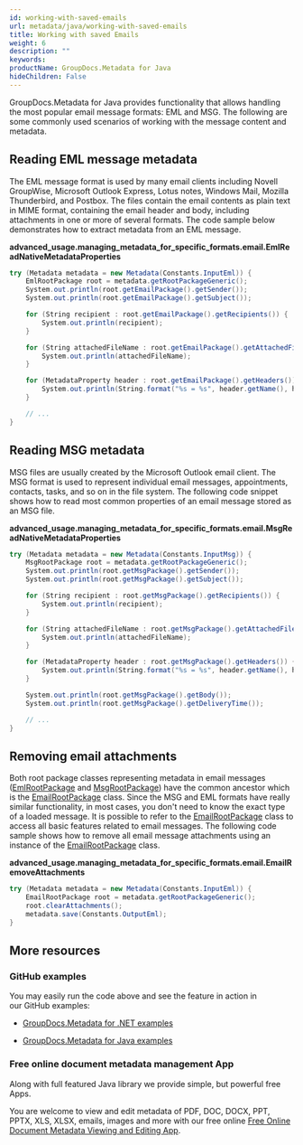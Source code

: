 ```yaml
---
id: working-with-saved-emails
url: metadata/java/working-with-saved-emails
title: Working with saved Emails
weight: 6
description: ""
keywords: 
productName: GroupDocs.Metadata for Java
hideChildren: False
---
```

GroupDocs.Metadata for Java provides functionality that allows handling the most popular email message formats: EML and MSG. The following are some commonly used scenarios of working with the message content and metadata.

## Reading EML message metadata

The EML message format is used by many email clients including Novell GroupWise, Microsoft Outlook Express, Lotus notes, Windows Mail, Mozilla Thunderbird, and Postbox. The files contain the email contents as plain text in MIME format, containing the email header and body, including attachments in one or more of several formats. The code sample below demonstrates how to extract metadata from an EML message.

**advanced\_usage.managing\_metadata\_for\_specific\_formats.email.EmlReadNativeMetadataProperties**

```csharp
try (Metadata metadata = new Metadata(Constants.InputEml)) {
	EmlRootPackage root = metadata.getRootPackageGeneric();
	System.out.println(root.getEmailPackage().getSender());
	System.out.println(root.getEmailPackage().getSubject());

	for (String recipient : root.getEmailPackage().getRecipients()) {
		System.out.println(recipient);
	}

	for (String attachedFileName : root.getEmailPackage().getAttachedFileNames()) {
		System.out.println(attachedFileName);
	}

	for (MetadataProperty header : root.getEmailPackage().getHeaders()) {
		System.out.println(String.format("%s = %s", header.getName(), header.getValue()));
	}

	// ...
}
```

## Reading MSG metadata

MSG files are usually created by the Microsoft Outlook email client. The MSG format is used to represent individual email messages, appointments, contacts, tasks, and so on in the file system. The following code snippet shows how to read most common properties of an email message stored as an MSG file.

**advanced\_usage.managing\_metadata\_for\_specific\_formats.email.MsgReadNativeMetadataProperties**

```csharp
try (Metadata metadata = new Metadata(Constants.InputMsg)) {
	MsgRootPackage root = metadata.getRootPackageGeneric();
	System.out.println(root.getMsgPackage().getSender());
	System.out.println(root.getMsgPackage().getSubject());

	for (String recipient : root.getMsgPackage().getRecipients()) {
		System.out.println(recipient);
	}

	for (String attachedFileName : root.getMsgPackage().getAttachedFileNames()) {
		System.out.println(attachedFileName);
	}

	for (MetadataProperty header : root.getMsgPackage().getHeaders()) {
		System.out.println(String.format("%s = %s", header.getName(), header.getValue()));
	}

	System.out.println(root.getMsgPackage().getBody());
	System.out.println(root.getMsgPackage().getDeliveryTime());

	// ...
}
```

## Removing email attachments

Both root package classes representing metadata in email messages ([EmlRootPackage](https://apireference.groupdocs.com/metadata/java/com.groupdocs.metadata.core/EmlRootPackage) and [MsgRootPackage](https://apireference.groupdocs.com/metadata/java/com.groupdocs.metadata.core/MsgRootPackage)) have the common ancestor which is the [EmailRootPackage](https://apireference.groupdocs.com/metadata/java/com.groupdocs.metadata.core/EmailRootPackage) class. Since the MSG and EML formats have really similar functionality, in most cases, you don't need to know the exact type of a loaded message. It is possible to refer to the [EmailRootPackage](https://apireference.groupdocs.com/metadata/java/com.groupdocs.metadata.core/EmailRootPackage) class to access all basic features related to email messages. The following code sample shows how to remove all email message attachments using an instance of the [EmailRootPackage](https://apireference.groupdocs.com/metadata/java/com.groupdocs.metadata.core/EmailRootPackage) class.

**advanced\_usage.managing\_metadata\_for\_specific\_formats.email.EmailRemoveAttachments**

```csharp
try (Metadata metadata = new Metadata(Constants.InputEml)) {
	EmailRootPackage root = metadata.getRootPackageGeneric();
	root.clearAttachments();
	metadata.save(Constants.OutputEml);
}
```

## More resources

### GitHub examples

You may easily run the code above and see the feature in action in our GitHub examples:

*   [GroupDocs.Metadata for .NET examples](https://github.com/groupdocs-metadata/GroupDocs.Metadata-for-.NET)
    
*   [GroupDocs.Metadata for Java examples](https://github.com/groupdocs-metadata/GroupDocs.Metadata-for-Java)
    

### Free online document metadata management App

Along with full featured Java library we provide simple, but powerful free Apps.

You are welcome to view and edit metadata of PDF, DOC, DOCX, PPT, PPTX, XLS, XLSX, emails, images and more with our free online [Free Online Document Metadata Viewing and Editing App](https://products.groupdocs.app/metadata).
